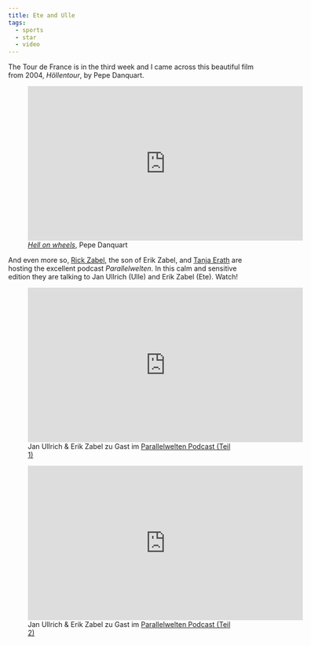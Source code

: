 ```yaml
---
title: Ete and Ulle
tags: 
  - sports
  - star
  - video
---
```

The Tour de France is in the third week and I came across this beautiful film from 2004, <cite>Höllentour</cite>, by Pepe Danquart. 

<figure>
<iframe width="560" height="315" src="https://www.youtube.com/embed/wUu0AoIDHkc?si=EJVhXst6XRs7JR2Q" title="YouTube video player" frameborder="0" allow="accelerometer; autoplay; clipboard-write; encrypted-media; gyroscope; picture-in-picture; web-share" referrerpolicy="strict-origin-when-cross-origin" allowfullscreen></iframe>
<figcaption>
<a href="https://youtu.be/wUu0AoIDHkc?si=PTRgjV8fCCgmfd3l"><cite>Hell on wheels</cite></a>, Pepe Danquart
</figcaption>
</figure>

And even more so, [Rick Zabel](https://www.rickzabel.de), the son of Erik Zabel, and [Tanja Erath](https://www.instagram.com/taennele/) are hosting the excellent podcast <cite>Parallelwelten</cite>. In this calm and sensitive edition they are talking to Jan Ullrich (Ulle) and Erik Zabel (Ete). Watch! 

<figure>
<iframe width="560" height="315" src="https://www.youtube.com/embed/AotDuAvcFD0?si=XUS3XxJdTtU6eCTn" title="YouTube video player" frameborder="0" allow="accelerometer; autoplay; clipboard-write; encrypted-media; gyroscope; picture-in-picture; web-share" referrerpolicy="strict-origin-when-cross-origin" allowfullscreen></iframe>
<figcaption> Jan Ullrich & Erik Zabel zu Gast im <a href="https://youtu.be/AotDuAvcFD0?si=zsvYe2ETWQbAugH5 ">Parallelwelten Podcast (Teil 1)</a></figcaption>
</figure>

<figure>
<iframe width="560" height="315" src="https://www.youtube.com/embed/XUQjJyPXtQk?si=VEQjLUu007K48ks1" title="YouTube video player" frameborder="0" allow="accelerometer; autoplay; clipboard-write; encrypted-media; gyroscope; picture-in-picture; web-share" referrerpolicy="strict-origin-when-cross-origin" allowfullscreen></iframe>
<figcaption>Jan Ullrich & Erik Zabel zu Gast im <a href="https://youtu.be/XUQjJyPXtQk?si=MH3HsETSGD3yC0nc">Parallelwelten Podcast (Teil 2)</a></figcaption>
</figure>